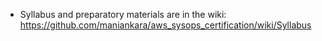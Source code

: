* Syllabus and preparatory materials are in the wiki: https://github.com/maniankara/aws_sysops_certification/wiki/Syllabus 
 

